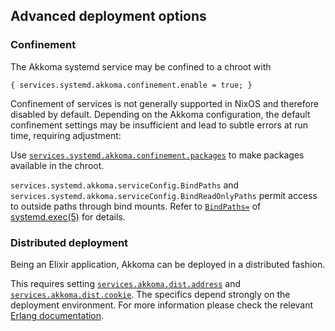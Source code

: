 ## Advanced deployment options

### Confinement

The Akkoma systemd service may be confined to a chroot with

```programlisting
{ services.systemd.akkoma.confinement.enable = true; }
```

Confinement of services is not generally supported in NixOS and therefore disabled by default. Depending on the Akkoma configuration, the default confinement settings may be insufficient and lead to subtle errors at run time, requiring adjustment:

Use [`services.systemd.akkoma.confinement.packages`](options.html#opt-systemd.services._name_.confinement.packages) to make packages available in the chroot.

`services.systemd.akkoma.serviceConfig.BindPaths` and `services.systemd.akkoma.serviceConfig.BindReadOnlyPaths` permit access to outside paths through bind mounts. Refer to [`BindPaths=`](https://www.freedesktop.org/software/systemd/man/systemd.exec.html#BindPaths=) of [systemd.exec(5)](https://www.freedesktop.org/software/systemd/man/systemd.exec.html) for details.

### Distributed deployment

Being an Elixir application, Akkoma can be deployed in a distributed fashion.

This requires setting [`services.akkoma.dist.address`](options.html#opt-services.akkoma.dist.address) and [`services.akkoma.dist.cookie`](options.html#opt-services.akkoma.dist.cookie). The specifics depend strongly on the deployment environment. For more information please check the relevant [Erlang documentation](https://www.erlang.org/doc/reference_manual/distributed.html).
